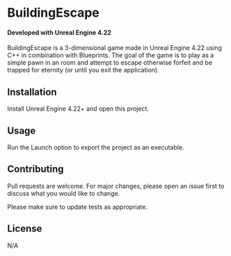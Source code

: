 # BuildingEscape

#### Developed with Unreal Engine 4.22

BuildingEscape is a 3-dimensional game made in Unreal Engine 4.22 using C++ in combination with Blueprints. The goal of the game is to play as a simple pawn in an room and attempt to escape otherwise forfeit and be trapped for eternity (or until you exit the application).

## Installation

Install Unreal Engine 4.22+ and open this project.

## Usage

Run the Launch option to export the project as an executable.


## Contributing
Pull requests are welcome. For major changes, please open an issue first to discuss what you would like to change.

Please make sure to update tests as appropriate.

## License
N/A
